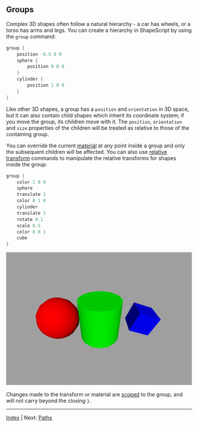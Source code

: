 Groups
---

Complex 3D shapes often follow a natural hierarchy - a car has wheels, or a torso has arms and legs. You can create a hierarchy in ShapeScript by using the `group` command:

```swift
group {
    position -0.5 0 0
    sphere {
        position 0 0 0
    }
    cylinder {
        position 1 0 0
    }
}
```

Like other 3D shapes, a group has a `position` and `orientation` in 3D space, but it can also contain child shapes which inherit its coordinate system; if you move the group, its children move with it. The `position`, `orientation` and `size` properties of the children will be treated as relative to those of the containing group.

You can override the current [material](materials.md) at any point inside a group and only the subsequent children will be affected. You can also use [relative transform](transforms.md#relative-transforms) commands to manipulate the relative transforms for shapes inside the group:

```swift
group {
    color 1 0 0
    sphere
    translate 1
    color 0 1 0
    cylinder
    translate 1
    rotate 0.1
    scale 0.5
    color 0 0 1
    cube
}
```

![Group](../../images/group.png)

Changes made to the transform or material are [scoped](scope.md) to the group, and will not carry beyond the closing `}`.

---
[Index](index.md) | Next: [Paths](paths.md)
